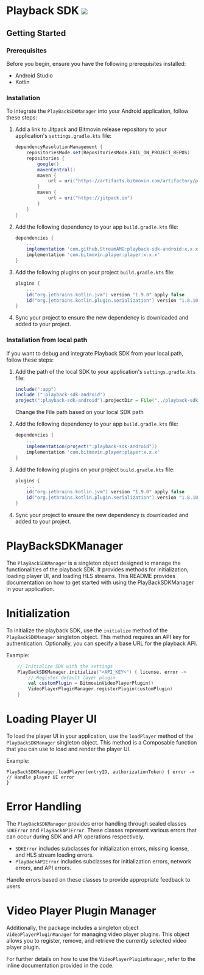 Playback SDK  [![](https://jitpack.io/v/StreamAMG/playback-sdk-android.svg)](https://jitpack.io/#StreamAMG/playback-sdk-android)
=========

## Getting Started

### Prerequisites

Before you begin, ensure you have the following prerequisites installed:

- Android Studio
- Kotlin

### Installation

To integrate the `PlayBackSDKManager` into your Android application, follow these steps:

1. Add a link to Jitpack and Bitmovin release repository to your application's `settings.gradle.kts` file:

    ```groovy
    dependencyResolutionManagement {
        repositoriesMode.set(RepositoriesMode.FAIL_ON_PROJECT_REPOS)
        repositories {
            google()
            mavenCentral()
            maven {
                url = uri("https://artifacts.bitmovin.com/artifactory/public-releases")
            }
            maven {
                url = uri("https://jitpack.io")
            }
        }
    }
    ```

2. Add the following dependency to your app `build.gradle.kts` file:

    ```groovy
    dependencies {
        ...
        implementation 'com.github.StreamAMG:playback-sdk-android:x.x.x'
        implementation 'com.bitmovin.player:player:x.x.x'
    }
    ```

3. Add the following plugins on your project `build.gradle.kts` file:

    ```groovy
    plugins {
        ...
        id("org.jetbrains.kotlin.jvm") version "1.9.0" apply false
        id("org.jetbrains.kotlin.plugin.serialization") version "1.8.10" apply true
    }
    ```

4. Sync your project to ensure the new dependency is downloaded and added to your project.

### Installation from local path

If you want to debug and integrate Playback SDK from your local path, follow these steps:

1. Add the path of the local SDK to your application's `settings.gradle.kts` file:

    ```groovy
    include(":app")
    include (":playback-sdk-android")
    project(":playback-sdk-android").projectDir = File("../playback-sdk-android/playback-sdk-android")
    ```

    Change the File path based on your local SDK path

2. Add the following dependency to your app `build.gradle.kts` file:

    ```groovy
    dependencies {
        ...
        implementation(project(":playback-sdk-android"))
        implementation 'com.bitmovin.player:player:x.x.x'
    }
    ```

3. Add the following plugins on your project `build.gradle.kts` file:

    ```groovy
    plugins {
        ...
        id("org.jetbrains.kotlin.jvm") version "1.9.0" apply false
        id("org.jetbrains.kotlin.plugin.serialization") version "1.8.10" apply true
    }
    ```

4. Sync your project to ensure the new dependency is downloaded and added to your project.
    

# PlayBackSDKManager

The `PlayBackSDKManager` is a singleton object designed to manage the functionalities of the playback SDK. It provides methods for initialization, loading player UI, and loading HLS streams. This README provides documentation on how to get started with using the PlayBackSDKManager in your application.

# Initialization

To initialize the playback SDK, use the `initialize` method of the `PlayBackSDKManager` singleton object. This method requires an API key for authentication. Optionally, you can specify a base URL for the playback API.

Example:

```kotlin
    // Initialize SDK with the settings
    PlayBackSDKManager.initialize("<API_KEY>") { license, error ->
        // Register default layer plugin 
        val customPlugin = BitmovinVideoPlayerPlugin()
        VideoPlayerPluginManager.registerPlugin(customPlugin)
    }
```


# Loading Player UI

To load the player UI in your application, use the `loadPlayer` method of the `PlayBackSDKManager` singleton object. This method is a Composable function that you can use to load and render the player UI.

Example:

```
PlayBackSDKManager.loadPlayer(entryID, authorizationToken) { error -> 
// Handle player UI error 
} 
```

# Error Handling

The `PlayBackSDKManager` provides error handling through sealed classes `SDKError` and `PlayBackAPIError`. These classes represent various errors that can occur during SDK and API operations respectively.

- `SDKError` includes subclasses for initialization errors, missing license, and HLS stream loading errors.
- `PlayBackAPIError` includes subclasses for initialization errors, network errors, and API errors.

Handle errors based on these classes to provide appropriate feedback to users.

# Video Player Plugin Manager

Additionally, the package includes a singleton object `VideoPlayerPluginManager` for managing video player plugins. This object allows you to register, remove, and retrieve the currently selected video player plugin.

For further details on how to use the `VideoPlayerPluginManager`, refer to the inline documentation provided in the code.
